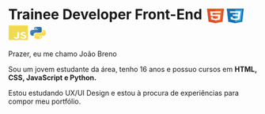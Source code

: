 <h1>Trainee Developer Front-End <a target="_blank" rel="noopener noreferrer nofollow" href="https://raw.githubusercontent.com/devicons/devicon/master/icons/javascript/javascript-plain.svg"><img align="center" alt="JB-HTML" height="30" width="40" src="https://raw.githubusercontent.com/devicons/devicon/master/icons/html5/html5-original.svg" style="max-width: 100%;"></a><a target="_blank" rel="noopener noreferrer nofollow" href="https://raw.githubusercontent.com/devicons/devicon/master/icons/css3/css3-original.svg"><img align="center" alt="JB-CSS" height="30" width="40" src="https://raw.githubusercontent.com/devicons/devicon/master/icons/css3/css3-original.svg" style="max-width: 100%;"></a><a target="_blank" rel="noopener noreferrer nofollow" href="https://raw.githubusercontent.com/devicons/devicon/master/icons/javascript/javascript-plain.svg"><img align="center" alt="JB-HTML" height="30" width="40" src="https://raw.githubusercontent.com/devicons/devicon/master/icons/javascript/javascript-plain.svg" style="max-width: 100%;"></a><a target="_blank" rel="noopener noreferrer nofollow" href="https://raw.githubusercontent.com/devicons/devicon/master/icons/python/python-original.svg"><img align="center" alt="JB-Python" height="30" width="40" src="https://raw.githubusercontent.com/devicons/devicon/master/icons/python/python-original.svg" style="max-width: 100%;"></a></h1>



Prazer, eu me chamo João Breno
<p>
</p>
Sou um jovem estudante da área, tenho 16 anos e possuo cursos em <strong>HTML, CSS, JavaScript e Python.</strong><p>
</p> Estou estudando UX/UI Design e estou à procura de experiências para compor meu portfólio.
